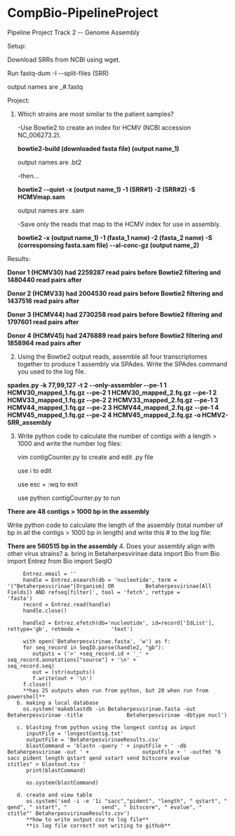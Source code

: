 # CompBio-PipelineProject 
Pipeline Project Track 2 -- Genome Assembly 

Setup: 

Download SRRs from NCBI using wget. 

Run fastq-dum -I --split-files (SRR) 

output names are _#.fastq 

Project: 
1. Which strains are most similar to the patient samples? 
   
   -Use Bowtie2 to create an index for HCMV (NCBI accession NC_006273.2). 
   
   **bowtie2-build (downloaded fasta file) (output name_1)** 
      
      output names are .bt2
   
   -then... 
   
   **bowtie2 --quiet -x (output name_1) -1 (SRR#1) -2 (SRR#2) -S HCMVmap.sam**
      
      output names are .sam
      
   -Save only the reads that map to the HCMV index for use in assembly. 
   
   **bowtie2 -x (output name_1) -1 (fasta_1 name) -2 (fasta_2 name) -S (corresponsing fasta.sam file) --al-conc-gz            (output name_2)**  
   
Results:
   
   **Donor 1 (HCMV30) had 2259287 read pairs before Bowtie2 filtering and 1480440 read pairs after**
   
   **Donor 2 (HCMV33) had 2004530 read pairs before Bowtie2 filtering and 1437516 read pairs after**
   
   **Donor 3 (HCMV44) had 2730258 read pairs before Bowtie2 filtering and 1797601 read pairs after**
   
   **Donor 4 (HCMV45) had 2476889 read pairs before Bowtie2 filtering and 1858964 read pairs after**
   
   2. Using the Bowtie2 output reads, assemble all four transcriptomes together to produce 1 assembly via SPAdes.
   Write the SPAdes command you used to the log file.

**spades.py -k 77,99,127 -t 2 --only-assembler --pe-1 1 HCMV30_mapped_1.fq.gz --pe-2 1 HCMV30_mapped_2.fq.gz  --pe-1 2 HCMV33_mapped_1.fq.gz --pe-2 2 HCMV33_mapped_2.fq.gz --pe-1 3 HCMV44_mapped_1.fq.gz --pe-2 3 HCMV44_mapped_2.fq.gz --pe-1 4 HCMV45_mapped_1.fq.gz --pe-2 4 HCMV45_mapped_2.fq.gz -o HCMV2-SRR_assembly**

   3. Write python code to calculate the number of contigs with a length > 1000 and write the number log files: 
   
      vim contigCounter.py to create and edit .py file 
      
      use i to edit 
      
      use esc + :wq to exit 
      
      use python contigCounter.py to run 
      
   **There are 48 contigs > 1000 bp in the assembly**
   
   Write python code to calculate the length of the assembly (total number of bp in all the contigs > 1000 bp in length) and write this # to the log file: 
   
   **There are 560515 bp in the assembly**
   4. Does your assembly align with other virus strains? 
      a. bring in Betaherpesvirinae data 
         import Bio 
         from Bio import Entrez
         from Bio import SeqIO 
         
         Entrez.email = ''
         handle = Entrez.esearch(db = 'nucleotide', term = '("Betaherpesvirinae"[Organism] OR          Betaherpesvirinae[All Fields]) AND refseq[filter]', tool = 'fetch', rettype =                  'fasta')
         record = Entrez.read(handle)
         handle.close()
         
         handle2 = Entrez.efetch(db='nucleotide', id=record['IdList'], rettype='gb', retmode =          'text')
         
         with open('Betaherpesvirinae.fasta', 'w') as f:
         for seq_record in SeqIO.parse(handle2, "gb"):
            outputs = ('>' +seq_record.id + '_' + seq_record.annotations["source"] + '\n' +               seq_record.seq)
            out = (str(outputs))
            f.write(out + '\n')
         f.close()
         **has 25 outputs when run from python, but 20 when run from powershell**
       b. making a local database 
         os.system('makeblastdb -in Betaherpesvirinae.fasta -out Betaherpesvirinae -title              Betaherpesvirinae -dbtype nucl')
         
       c. blasting from python using the longest contig as input 
          inputFile = 'longestContig.txt'
          outputFile = 'BetaherpesvirinaeResults.csv'
          blastCommand = 'blastn -query ' + inputFile + ' -db Betaherpesvirinae -out ' +                 outputFile + ' -outfmt "6 sacc pident length qstart qend sstart send bitscore evalue           stitles" > blastout.tsv '
          print(blastCommand)

          os.system(blastCommand)
          
       d. create and view table 
          os.system('sed -i -e '1i "sacc","pident", "length", " qstart", " qend", " sstart", "           send", " bitscore", " evalue", " stitle"' BetaherpesvirinaeResults.csv')
          **how to write output csv to log file**
          **is log file correct? not writing to github**
          
            
         
         

   
      
   
